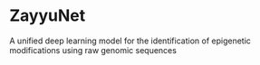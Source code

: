 # ZayyuNet
A unified deep learning model for the identification of epigenetic modifications using raw genomic sequences
